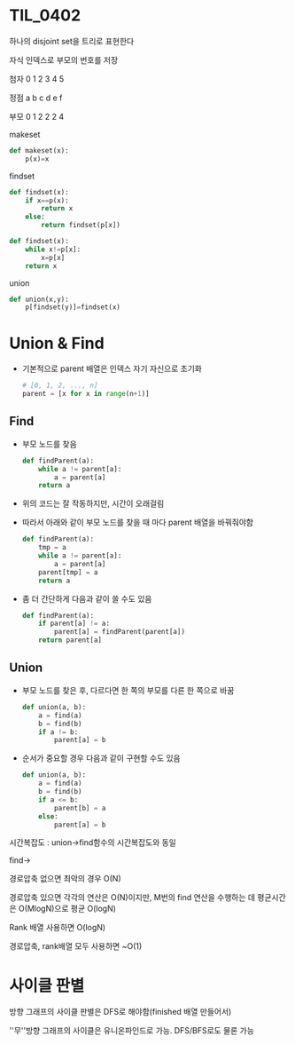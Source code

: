 # TIL_0402

하나의 disjoint set을 트리로 표현한다

자식 인덱스로 부모의 번호를 저장

첨자 0 1 2 3 4 5

정점 a b c d e f

부모 0 1 2 2 2 4

makeset

```python
def makeset(x):
    p(x)=x
```

findset

```python
def findset(x):
    if x==p(x): 
        return x
    else:
        return findset(p[x])
```

```python
def findset(x):
    while x!=p[x]:
        x=p[x]
    return x
```

union

```python
def union(x,y):
    p[findset(y)]=findset(x)
```



# Union & Find

- 기본적으로 parent 배열은 인덱스 자기 자신으로 초기화

  ```python
  # [0, 1, 2, ..., n]
  parent = [x for x in range(n+1)]
  ```

## Find

- 부모 노드를 찾음

  ```python
  def findParent(a):
      while a != parent[a]:
          a = parent[a]
      return a
  ```

- 위의 코드는 잘 작동하지만, 시간이 오래걸림

- 따라서 아래와 같이 부모 노드를 찾을 때 마다 parent 배열을 바꿔줘야함

  ```python
  def findParent(a):
      tmp = a
      while a != parent[a]:
          a = parent[a]
      parent[tmp] = a
      return a
  ```

- 좀 더 간단하게 다음과 같이 쓸 수도 있음

  ```python
  def findParent(a):
      if parent[a] != a:
          parent[a] = findParent(parent[a])
      return parent[a]
  ```

## Union

- 부모 노드를 찾은 후, 다르다면 한 쪽의 부모를 다른 한 쪽으로 바꿈

  ```python
  def union(a, b):
      a = find(a)
      b = find(b)
      if a != b:
          parent[a] = b
  ```

- 순서가 중요할 경우 다음과 같이 구현할 수도 있음

  ```python
  def union(a, b):
      a = find(a)
      b = find(b)
      if a <= b:
          parent[b] = a
      else:
          parent[a] = b
  ```



시간복잡도 : union->find함수의 시간복잡도와 동일

find->

경로압축 없으면 최악의 경우 O(N)

경로압축 있으면 각각의 연산은 O(N)이지만, M번의 find 연산을 수행하는 데 평균시간은 O(MlogN)으로 평균 O(logN)

Rank 배열 사용하면 O(logN)

경로압축, rank배열 모두 사용하면 ~O(1)



# 사이클 판별

방향 그래프의 사이클 판별은 DFS로 해야함(finished 배열 만들어서)

''무''방향 그래프의 사이클은 유니온파인드로 가능. DFS/BFS로도 물론 가능
